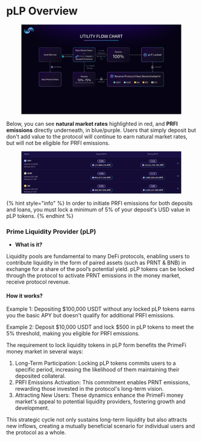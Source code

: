 # pLP Overview

<figure><img src="../.gitbook/assets/PF Whitepaper (3) (4).jpg" alt=""><figcaption></figcaption></figure>

Below, you can see **natural market rates** highlighted in red, and **PRFI emissions** directly underneath, in blue/purple. Users that simply deposit but don't add value to the protocol will continue to earn natural market rates, but will not be eligible for PRFI emissions.

<figure><img src="../.gitbook/assets/image (92).png" alt=""><figcaption></figcaption></figure>

{% hint style="info" %}
In order to initiate PRFI emissions for both deposits and loans, you must lock a minimum of 5% of your deposit's USD value in pLP tokens.
{% endhint %}

### Prime Liquidity Provider (pLP) <a href="#id-42a6" id="id-42a6"></a>

* **What is it?**

Liquidity pools are fundamental to many DeFi protocols, enabling users to contribute liquidity in the form of paired assets (such as PRNT & BNB) in exchange for a share of the pool’s potential yield. pLP tokens can be locked through the protocol to activate PRNT emissions in the money market, receive protocol revenue.

#### How it works?

Example 1: Depositing $100,000 USDT without any locked pLP tokens earns you the basic APY but doesn't qualify for additional PRFI emissions.

Example 2: Deposit $10,000 USDT and lock $500 in pLP tokens to meet the 5% threshold, making you eligible for PRFI emissions.

The requirement to lock liquidity tokens in pLP form benefits the PrimeFi money market in several ways:

1. Long-Term Participation: Locking pLP tokens commits users to a specific period, increasing the likelihood of them maintaining their deposited collateral.
2. PRFI Emissions Activation: This commitment enables PRNT emissions, rewarding those invested in the protocol's long-term vision.
3. Attracting New Users: These dynamics enhance the PrimeFi money market's appeal to potential liquidity providers, fostering growth and development.

This strategic cycle not only sustains long-term liquidity but also attracts new inflows, creating a mutually beneficial scenario for individual users and the protocol as a whole.
